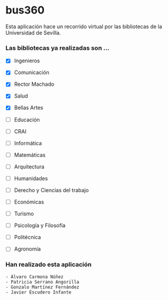 # bus360

Esta aplicación hace un recorrido virtual por las bibliotecas de la Universidad de Sevilla.


### Las bibliotecas ya realizadas son ...
- [X] Ingenieros
- [X] Comunicación
- [X] Rector Machado
- [X] Salud
- [X] Bellas Artes
- [ ] Educación
- [ ] CRAI
- [ ] Informática
- [ ] Matemáticas
- [ ] Arquitectura

- [ ] Humanidades
- [ ] Derecho y Ciencias del trabajo
- [ ] Económicas
- [ ] Turismo
- [ ] Psicología y Filosofía
- [ ] Politécnica
- [ ] Agronomía




### Han realizado esta aplicación

    - Álvaro Carmona Núñez
    - Patricia Serrano Angorilla
    - Gonzalo Martínez Fernández 
    - Javier Escudero Infante